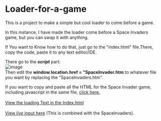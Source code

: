 # Loader-for-a-game
This is a project to make a simple but cool loader to come before a game.

In this instance, I have made the loader come before a Space Invaders game, but you can swap it with anything.

If You want to Know how to do that, just go to the "index.html" file.There, copy the code, paste it to any text editor/IDE.

There go to the ***script*** part:
<br>
![image](https://user-images.githubusercontent.com/120132998/224489264-e38d2fc7-f190-444b-8861-d3aa22e49221.png)
<br>
Then edit the **window.location.href = "SpaceInvader.htm** to whatever file you want by replacing the "SpaceInvaders.htm".


If you want to copy and paste all the HTML for the Space Invader game, including javascript in the same file, [click here.](https://github.com/MKM12345/games/blob/main/CollectionOfgames/SpaceInvaders.htm)
<br>
<br>
[View the loading Text in the Index.html](https://github.com/MKM12345/Loader-for-a-game/blob/main/index.html)
<br>
<br>
[View _live_ input here](https://mkm12345.github.io/) (This is combined with the SpaceInvaders). 

